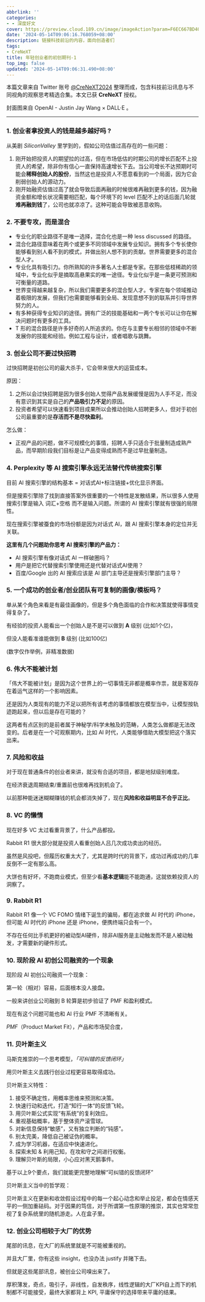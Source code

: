 ```yaml
---
abbrlink: ''
categories:
- - 深度好文
cover: https://preview.cloud.189.cn/image/imageAction?param=F6EC667BD405661AD68BE37E6A0DD70F93BC508E204E4B56CC1DF699CF166F17383DB7F23BE79A2AF7433C503D4FE5E2AD59C40D477AAC764A323ADD51B9DC6220EBF964EA294C438CB3FFEBCE34A4B2AED20A32BBDE2AF40524BADE3A1686EF39B7B60D7D63B4B5920E3A882AC8E68C
date: '2024-05-14T09:06:16.768059+08:00'
description: 链接科技前沿的内容，面向创造者们
tags:
- CreNeXT
title: 年轻创业者的初创期刊-1
top_img: false
updated: '2024-05-14T09:06:31.490+08:00'
---
```

本篇文章来自 Twitter 账号 [@CreNeXT2024](https://twitter.com/CreNeXT2024) 整理而成，包含科技前沿讯息与不同视角的观察思考精选合集。本文已获 **CreNeXT** 授权。

封面图来自 OpenAI - Justin Jay Wang × DALL·E 。

---

### 1. 创业者拿投资人的钱是越多越好吗 ?

从美剧 *SiliconValley* 里学到的，假如公司估值过高存在的一些问题：

1. 刚开始把投资人的期望拉的过高，但在市场低估的时期公司的增长匹配不上投资人的希望，除非你有信心一直保持高速增长下去。当公司增长不达预期时可能会**稀释创始人的股份**，当然这也是投资人不愿意看到的一个局面，因为它会削弱创始人的源动力。
2. 刚开始融资估值过高了就会导致后面再融的时候很难再融到更多的钱，因为融资金额和增长状况需要相匹配，每个环境下的 level 匹配不上的话后面几轮就**难再融到钱**了，公司也就凉凉了。这种可能会导致被恶意收购。



### 2. 不要专攻，而是混合

* 专业化的职业路径不是唯一选择，混合化也是一种 less discussed 的路径。
* 混合化路径意味着在两个或更多不同领域中发展专业知识。拥有多个专长使你能够看到别人看不到的模式，并做出别人想不到的贡献。世界需要更多的混合型人才。
* 专业化具有吸引力。你所熟知的许多著名人士都是专家。在那些低枝稀疏的领域中，专业化似乎是摘取高悬果实的唯一途径。专业化似乎是一条更可预测和可衡量的道路。
* 世界变得越来越复杂，所以我们需要更多的混合型人才。专家在每个领域推动着极限的发展，但我们也需要能够看到全局、发现意想不到的联系并引导世界努力的人。
* 有多种获得专业知识的途径。拥有广泛的技能基础和一两个专长可以让你在解决问题时有更多的工具。
* T 形的混合路径是许多好奇的人所追求的。你在与主要专长相邻的领域中不断发展你的技能和经验。例如工程与设计，或者唱歌与跳舞。


### 3. 创业公司不要过快招聘

过快招聘是初创公司的最大杀手，它会带来很大的运营成本。

原因：

1. 之所以会过快招聘是因为很多创始人觉得产品发展缓慢是因为人手不足，而没有意识到其实是自己的**产品吸引力不足**的原因。
2. 投资者希望可以快速看到项目成果所以会推动创始人招聘更多人，但对于初创公司最重要的是**存活而不是尽快盈利**。

怎么做：

* 正视产品的问题，做不可规模化的事情，招聘人手只适合于批量制造成熟产品，而早期阶段我们目标是让产品变得成熟而不是过早批量制造。

### 4. Perplexity 等 AI 搜索引擎永远无法替代传统搜索引擎

目前 AI 搜索引擎的结构基本 = 对话式AI+标注链接+优化显示界面。

但是搜索引擎除了找到直接答案外很重要的一个特性是发散结果，所以很多人使用搜索引擎是输入 词汇+空格 而不是输入问题。所谓的 AI 搜索引擎就有很强的局限性。

现在搜索引擎被蚕食的市场份额是因为对话式 AI，跟 AI 搜索引擎本身的定位并无关联。


**这里有几个问题助你思考 AI 搜索引擎的产品力：**

* AI 搜索引擎有像对话式 AI 一样破圈吗？
* 用户是把它代替搜索引擎使用还是代替对话式AI使用？
* 百度/Google 出的 AI 搜索应该是 AI 部门主导还是搜索引擎部门主导？


### 5. 一个成功的创业者/创业团队有可复制的画像/模板吗？

单从某个角色来看是有最佳画像的，但是多个角色面临的合作和决策就使得事情变得复杂了。

有经验的投资人能看出一个创始人是不是可以做到 **A** 级别 (比如1个亿)，

但没人能看准谁能做到 **B** 级别 (比如100亿)

(数字仅作举例，非精准数据)


### 6. 伟大不能被计划

「伟大不能被计划」是因为这个世界上的一切事情无非都是概率作祟，就是客观存在着运气这样的一个影响因素。

还是因为人类现有的能力不足以把所有该考虑的事情都放在模型当中，让模型按轨迹跑起来，但以后是存在可能的？

这两者有点区别的是前者属于神秘学/科学未触及的范畴，人类怎么做都是无法改变的。后者是在一个可观察期内，比如 AI 时代，人类能够借助大模型把这个落实出来。


### 7. 风险和收益

对于现在普通条件的创业者来讲，就没有合适的项目，都是地狱级别难度。

在经济衰退周期结束/重置前也很难再找到机会了。

以前那种能迷迷糊糊赚钱的机会都消失掉了，现在**风险和收益明显不合乎正比**。


### 8. VC 的懒惰

现在好多 VC 太过看重背景了，什么产品都投。

Rabbit R1 很大部分就是投资人看重创始人吕几次成功卖出的经历。

虽然是风投吧，但履历权重太大了，尤其是跨时代的背景下，成功过再成功的几率反倒不一定有那么高。

大饼也有好坏，不跑商业模式，但至少看**基本逻辑**能不能跑通，这就依赖投资人的洞察了。


### 9. Rabbit R1

Rabbit R1 像一个 VC FOMO 情绪下诞生的骗局，都在追求做 AI 时代的 iPhone，但可能 AI 时代的 iPhone 还是 iPhone，便携终端只会有一个。

不存在任何比手机更好的被动型AI硬件，除非AI服务是主动触发而不是人被动触发，才需要新的硬件形式。


### 10.  现阶段 AI 初创公司融资的一个现象

现阶段 AI 初创公司融资一个现象：

第一轮（相对）容易，后面根本没人接盘。

一般来讲创业公司融到 B 轮算是初步验证了 PMF 和盈利模式。

现在有这个问题可能也和 AI 行业 PMF 不清晰有关。

​*PMF*​（Product Market Fit），产品和市场契合度，


### 11.  贝叶斯主义

马斯克推崇的一个思考模型，*「可纠错的反馈闭环」*

用贝叶斯主义去践行创业过程更容易取得成功。

贝叶斯主义特性：

1. 接受不确定性，用概率思维来预测和决策。
2. 快速行动和迭代，打造“知行一体“的反馈飞轮。
3. 用贝叶斯公式实现“有系统”的复利效应。
4. 重视基础概率，基于整体资产滚雪球。
5. 对新信息保持“敏感”，又有独立判断的“钝感”。
6. 别太完美，降低自己被证伪的概率。
7. 成为学习机器，在适应中快速进化。
8. 探索未知 & 利用己知，在攻和守之间进行权衡。
9. 理解贝叶斯的局限，小心应对黑天鹅事件。

基于以上9个要点，我们就能更完整地理解“可纠错的反馈闭环”

贝叶斯主义当中的哲学观：

贝叶斯主义在更新和收敛假设过程中的每一个起心动念和举止投足，都会在情感天平的一侧加重砝码。对于因果的笃信，对于所谓第一性原理的推崇，其实也常常忽视了复杂系统里的随机游走。人在盒子里。


### 12. 创业公司相较于大厂的优势

尾部的讯息，在大厂的系统里就是不可能被重视的。

并且大厂里，你有这些 insight，也没办法 justify 并赌下去。

但就是这些尾部讯息，被创业公司嗅出来了。

厚积薄发，奇点，吸引子，非线性，自发秩序，线性逻辑的大厂KPI自上而下的机制都不可能接受，最终大家都背上 KPI, 平庸保守的选择带来平庸的结果。





